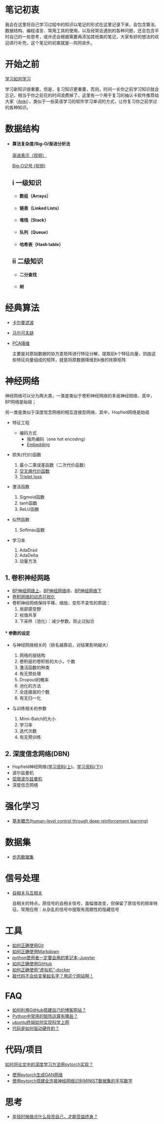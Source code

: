 # 笔记初衷

我会在这里将自己学习过程中的知识以笔记的形式在这里记录下来，会包含算法、数据结构、编程语言、常用工具的使用，以及经常会遇到的各种问题，还会包含平时自己的一些思考，或许还会根据需要再添加其他类的笔记，大家有好的想法的欢迎进行补充，这个笔记的初衷就是--共同进步。

# 开始之前

[学习如何学习](https://www.coursera.org/learn/learning-how-to-learn)

学习新知识很重要。但是，复习知识更重要，否则，时间一长你之前学习知识就会忘记，相当于你之前花的时间浪费掉了，这里有一个用于复习的抽认卡软件推荐给大家（[Anki](https://apps.ankiweb.net/)），类似于一些英语学习的软件学习单词的方式，让你复习你之前学过的各种知识。

# 数据结构

* #### 算法复杂度/Big-O/渐进分析法

  [渐进表示（视频）](https://www.youtube.com/watch?v=iOq5kSKqeR4)

  [Big-O记号  (视频)](https://www.youtube.com/watch?v=ei-A_wy5Yxw&list=PL1BaGV1cIH4UhkL8a9bJGG356covJ76qN&index=3)

  ## i  一级知识

  * #### 数组（Arrays）

  * #### 链表（Linked Lists）

  * #### 堆栈（Stack）

  * #### 队列（Queue）

  * #### 哈希表（Hash table）

  ## ii 二级知识

  * #### 二分查找
  
  * #### 树

# 经典算法

* [卡尔曼滤波](https://zhuanlan.zhihu.com/p/45238681)

* [马尔可夫链](https://www.bilibili.com/video/BV19b4y127oZ?from=search&seid=11829849833797645360&spm_id_from=333.337.0.0)

* [PCA降维](https://zhuanlan.zhihu.com/p/32412043)

  主要是对原始数据的协方差矩阵进行特征分解，提取前k个特征向量，则由这些特征向量组成的矩阵，就是将原数据降维到k维的转换矩阵

# 神经网络

神经网络可以分为两大类，一类是类似于卷积神经网络的多层神经网络，其中，BP网络是始祖；

另一类是类似于深度信念网络的相互连接型网络，其中，Hopfied网络是始祖

* 特征工程
  * 编码方式
    * 独热编码（one hot encoding）
    * [Embedding](https://blog.csdn.net/weixin_44493841/article/details/95341407)
* 损失(代价)函数
  1. 最小二乘误差函数（二次代价函数）
  2. [交叉熵代价函数](https://blog.csdn.net/u014313009/article/details/51043064)
  3. [Triplet loss](https://blog.csdn.net/u013082989/article/details/83537370)


* 激活函数
  1. Sigmoid函数
  2. tanh函数
  3. ReLU函数

* 似然函数
  1. Softmax函数

* 学习率
  1. AdaDrad
  2. AdaDelta
  3. 动量方法

## 1. 卷积神经网路

* [BP神经网络上](https://blog.csdn.net/weixin_42398658/article/details/83859131)、[BP神经网络中](https://blog.csdn.net/weixin_42398658/article/details/83929474)、[BP神经网络下](https://blog.csdn.net/weixin_42398658/article/details/83958133)
* [卷积网络的动态可视化](https://www.bilibili.com/video/BV1AJ411Q72b?p=3&spm_id_from=pageDriver)
* 卷积神经网络保持平移、缩放、变形不变性的原因：
  1. 局部感受野
  2. 权值共享
  3. 下采样（池化）：减少参数，防止过拟合

####   * 参数的设定

* 与神经网络相关的（排名越靠前，对结果影响越大）
  1. 网络的层结构
  2. 卷积层的卷积核的大小，个数
  3. 激活函数的种类
  4. 有无预处理
  5. Dropout的概率
  6. 池化的方法
  7. 全连接层的个数
  8. 有无归一化

* 与训练相关的参数
  1. Mimi-Batch的大小
  2. 学习率
  3. 迭代次数
  4. 有无预训练

## 2. 深度信念网络(DBN)

* Hopfield神经网络([学习资料(上)](https://blog.csdn.net/weixin_42398658/article/details/83991773)、[学习资料(下)](https://blog.csdn.net/weixin_42398658/article/details/84027012))
* 波尔兹曼机
* [受限波尔兹曼机](https://zhuanlan.zhihu.com/p/22794772)
* 深度信念网络

# 强化学习

* [基本概念(human-level control through deep reinforcement learning)](https://github.com/xerifg/MyNotebook/blob/main/materials/dqn-atari.pdf)

# 数据集

* [步态数据集](https://raw.githubusercontent.com/xerifg/MyNotebook/main/picture/%E6%AD%A5%E6%80%81%E6%95%B0%E6%8D%AE%E9%9B%86.bmp)

# 信号处理

* [自相关与互相关](https://zhuanlan.zhihu.com/p/77072803)

  自相关的特点，原信号的自相关信号，虽幅值改变，但保留了原信号的频率特征。常用应用：从杂乱的信号中提取有周期性的隐藏信号

# 工具


- [如何正确使用Git](https://blog.csdn.net/qq_43075378/article/details/120067900)
- [如何正确使用Markdown](https://www.bilibili.com/video/BV1Yb411c7Hi)
- [python使用者一定要会用的笔记本-Jupyter](https://www.bilibili.com/video/BV1Q4411H7fJ?spm_id_from=333.999.0.0)
- [如何正确使用GitHub](https://www.ixigua.com/6892223361208812043?wid_try=1)
- [如何正确使用“虚拟机”-docker](https://www.bilibili.com/video/BV1og4y1q7M4?p=1)
- [敲代码不会给变量起名字？用这个网站啊！](https://unbug.github.io/codelf/#position%20list)

# FAQ

* [如何利用GitHub搭建自己的博客网站？](https://www.toutiao.com/a6992456857474449934/?log_from=275cf7f05bdfc_1630748431310)
* [Python中常用的矩阵运算有哪些？](https://cs231n.github.io/python-numpy-tutorial/#numpy)
* [ubuntu终端如何实现科学上网](https://www.jianshu.com/p/3ea31fcca279)
* [代码是如何驱动硬件的？](https://www.cnblogs.com/zhugeanran/p/8605757.html)

# 代码/项目

[如何将论文中的深度学习方法用pytorch实现？](https://mp.weixin.qq.com/s/iQdRqxw7pjPMAa3suiJRVA)

* [使用pytorch生成GAN网络](https://github.com/xerifg/MyNotebook/blob/main/GAN_pytorch.ipynb)
* [使用pytorch搭建全连接神经网络识别MINIST数据集的手写数字](https://github.com/xerifg/MyNotebook/blob/main/pytorch%2BMINIST.ipynb)

# 思考

* [年轻时候做点什么投资自己，才能受益终身？](https://www.ixigua.com/6895365107195314701)





